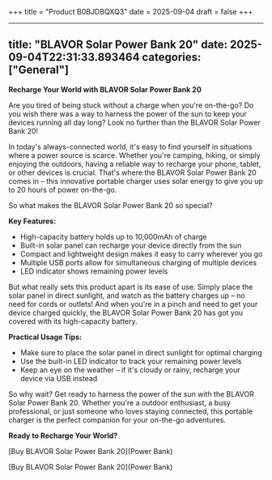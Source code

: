 +++
title = "Product B0BJDBQXQ3"
date = 2025-09-04
draft = false
+++

---
title: "BLAVOR Solar Power Bank 20"
date: 2025-09-04T22:31:33.893464
categories: ["General"]
---
**Recharge Your World with BLAVOR Solar Power Bank 20**

Are you tired of being stuck without a charge when you're on-the-go? Do you wish there was a way to harness the power of the sun to keep your devices running all day long? Look no further than the BLAVOR Solar Power Bank 20!

In today's always-connected world, it's easy to find yourself in situations where a power source is scarce. Whether you're camping, hiking, or simply enjoying the outdoors, having a reliable way to recharge your phone, tablet, or other devices is crucial. That's where the BLAVOR Solar Power Bank 20 comes in – this innovative portable charger uses solar energy to give you up to 20 hours of power on-the-go.

So what makes the BLAVOR Solar Power Bank 20 so special?

**Key Features:**

* High-capacity battery holds up to 10,000mAh of charge
* Built-in solar panel can recharge your device directly from the sun
* Compact and lightweight design makes it easy to carry wherever you go
* Multiple USB ports allow for simultaneous charging of multiple devices
* LED indicator shows remaining power levels

But what really sets this product apart is its ease of use. Simply place the solar panel in direct sunlight, and watch as the battery charges up – no need for cords or outlets! And when you're in a pinch and need to get your device charged quickly, the BLAVOR Solar Power Bank 20 has got you covered with its high-capacity battery.

**Practical Usage Tips:**

* Make sure to place the solar panel in direct sunlight for optimal charging
* Use the built-in LED indicator to track your remaining power levels
* Keep an eye on the weather – if it's cloudy or rainy, recharge your device via USB instead

So why wait? Get ready to harness the power of the sun with the BLAVOR Solar Power Bank 20. Whether you're a outdoor enthusiast, a busy professional, or just someone who loves staying connected, this portable charger is the perfect companion for your on-the-go adventures.

**Ready to Recharge Your World?**

[Buy BLAVOR Solar Power Bank 20](Power Bank)

[Buy BLAVOR Solar Power Bank 20](Power Bank)
